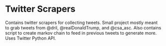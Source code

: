 # Twitter Scrapers
Contains twitter scrapers for collecting tweets. Small project mostly meant to grab tweets from @dril, @realDonaldTrump, and @csa_asc.
Also contains script to create markov chain to feed in previous tweets to generate more. Uses Twitter Python API.
